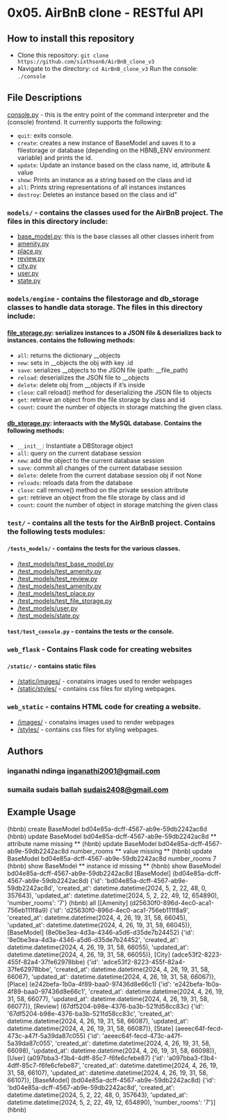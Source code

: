 # 0x05. AirBnB clone - RESTful API

## **How to install this repository**

* Clone this repository: `git clone https://github.com/sixthson6/AirBnB_clone_v3`
* Navigate to the directory: `cd AirBnB_clone_v3`
Run the console: `./console`


## **File Descriptions**

[console.py](console.py) - this is the entry point of the command interpreter and the (console) frontend. It currently supports the following:

* `quit`: exits console.
* `create`: creates a new instance of BaseModel and saves it to a filestorage or database (depending on the HBNB_ENV environment variable) and prints the id.
* `update`: Update an instance based on the class name, id, attribute & value
* `show`: Prints an instance as a string based on the class and id
* `all`: Prints string representations of all instances instances
* `destroy`: Deletes an instance based on the class and id"

 ### `models/` - contains the classes used for the AirBnB project. The files in this directory include:

* [base_model.py](/models/base_model.py): this is the base classes all other classes inherit from
* [amenity.py](/models/amenity.py)
* [place.py](/models/place.py)
* [review.py](/models/review.py)
* [city.py](/models/city.py)
* [user.py](/models/city.py)
* [state.py](/models/state.py)

### `models/engine` - contains the filestorage and db_storage classes to handle data storage. The files in this directory include:

 #### [file_storage.py](/models/engine/file_storage.py): serializes instances to a JSON file & deserializes back to instances. contains the following methods:

 * `all`: returns the dictionary __objects
 * `new`: sets in __objects the obj with key <obj class name>.id
 * `save`: serializes __objects to the JSON file (path: __file_path)
 * `reload`: deserializes the JSON file to __objects
 * `delete`: delete obj from __objects if it’s inside
 * `close`: call reload() method for deserializing the JSON file to objects
 * `get`: retrieve an object from the file storage by class and id
 * `count`: count the number of objects in storage matching the given class.

 #### [db_storage.py](/models/engine/db_storage.py): interaacts with the MySQL database. Contains the following methods:

 * `__init__`: Instantiate a DBStorage object
 * `all`: query on the current database session
 * `new`: add the object to the current database session
 * `save`: commit all changes of the current database session
 * `delete`: delete from the current database session obj if not None
 * `reloads`: reloads data from the database
 * `close`: call remove() method on the private session attribute
 * `get`: retrieve an object from the file storage by class and id
 * `count`: count the number of object in storage matching the given class

 ### `test/` - contains all the tests for the AirBnB project. Contains the following tests modules:

 #### `/tests_models/` - contains the tests for the various classes.

 * [/test_models/test_base_model.py](/tests/test_models/test_base_model.py)
 * [/test_models/test_amenity.py](/tests/test_models/test_amenity.py)
 * [/test_models/test_review.py](/tests/test_models/test_review.py)
 * [/test_models/test_amenity.py](/tests/test_models/test_amenity.py)
 * [/test_models/test_place.py](/tests/test_models/test_place.py)
 * [/test_models/test_file_storage.py](/tests/test_models/test_file_storage.py)
 * [/test_models/user.py](/tests/test_models/test_user.py)
 * [/test_models/state.py](/tests/test_models/test_state.py)

 ####  `test/test_console.py` - contains the tests or the console.

 ### `web_flask` - Contains Flask code for creating websites

 #### `/static/` - contains static files
 
 * [/static/images/](/web_flask/static/images/) - conatains images used to render webpages
 * [/static/styles/](/web_flask/static/styles/) - contains css files for styling webpages.

 ### `web_static` - contains HTML code for creating a website.

* [/images/](/web_static/images/) - conatains images used to render webpages
 * [/styles/](/web_static/styles/) - contains css files for styling webpages.

 ## Authors

 ### **inganathi ndinga**  <inganathi2001@gmail.com>
 ### **sumaila sudais ballah**  <sudais2408@gmail.com>

## Example Usage

(hbnb) create BaseModel
bd04e85a-dcff-4567-ab9e-59db2242ac8d
(hbnb) update BaseModel bd04e85a-dcff-4567-ab9e-59db2242ac8d
** attribute name missing **
(hbnb) update BaseModel bd04e85a-dcff-4567-ab9e-59db2242ac8d number_rooms
** value missing **
(hbnb) update BaseModel bd04e85a-dcff-4567-ab9e-59db2242ac8d number_rooms 7
(hbnb) show BaseModel
** instance id missing **
(hbnb) show BaseModel bd04e85a-dcff-4567-ab9e-59db2242ac8d
[BaseModel] (bd04e85a-dcff-4567-ab9e-59db2242ac8d) {'id': 'bd04e85a-dcff-4567-ab9e-59db2242ac8d', 'created_at': datetime.datetime(2024, 5, 2, 22, 48, 0, 357643), 'updated_at': datetime.datetime(2024, 5, 2, 22, 49, 12, 654890), 'number_rooms': '7'}
(hbnb) all
[[Amenity] (d25630f0-896d-4ec0-aca1-756eb111f8a9) {'id': 'd25630f0-896d-4ec0-aca1-756eb111f8a9', 'created_at': datetime.datetime(2024, 4, 26, 19, 31, 58, 66045), 'updated_at': datetime.datetime(2024, 4, 26, 19, 31, 58, 66045)}, [BaseModel] (8e0be3ea-4d3a-4346-a5d6-d35de7b24452) {'id': '8e0be3ea-4d3a-4346-a5d6-d35de7b24452', 'created_at': datetime.datetime(2024, 4, 26, 19, 31, 58, 66055), 'updated_at': datetime.datetime(2024, 4, 26, 19, 31, 58, 66055)}, [City] (adce53f2-8223-455f-82a4-37fe62978bbe) {'id': 'adce53f2-8223-455f-82a4-37fe62978bbe', 'created_at': datetime.datetime(2024, 4, 26, 19, 31, 58, 66067), 'updated_at': datetime.datetime(2024, 4, 26, 19, 31, 58, 66067)}, [Place] (e242befa-1b0a-4f89-baa0-97436d8e66c1) {'id': 'e242befa-1b0a-4f89-baa0-97436d8e66c1', 'created_at': datetime.datetime(2024, 4, 26, 19, 31, 58, 66077), 'updated_at': datetime.datetime(2024, 4, 26, 19, 31, 58, 66077)}, [Review] (67df5204-b98e-4376-ba3b-521fd58cc83c) {'id': '67df5204-b98e-4376-ba3b-521fd58cc83c', 'created_at': datetime.datetime(2024, 4, 26, 19, 31, 58, 66087), 'updated_at': datetime.datetime(2024, 4, 26, 19, 31, 58, 66087)}, [State] (aeeec64f-fecd-473c-a47f-5a39da87c055) {'id': 'aeeec64f-fecd-473c-a47f-5a39da87c055', 'created_at': datetime.datetime(2024, 4, 26, 19, 31, 58, 66098), 'updated_at': datetime.datetime(2024, 4, 26, 19, 31, 58, 66098)}, [User] (a097bba3-f3b4-4dff-85c7-f6fe6cfebe87) {'id': 'a097bba3-f3b4-4dff-85c7-f6fe6cfebe87', 'created_at': datetime.datetime(2024, 4, 26, 19, 31, 58, 66107), 'updated_at': datetime.datetime(2024, 4, 26, 19, 31, 58, 66107)}, [BaseModel] (bd04e85a-dcff-4567-ab9e-59db2242ac8d) {'id': 'bd04e85a-dcff-4567-ab9e-59db2242ac8d', 'created_at': datetime.datetime(2024, 5, 2, 22, 48, 0, 357643), 'updated_at': datetime.datetime(2024, 5, 2, 22, 49, 12, 654890), 'number_rooms': '7'}]
(hbnb) 

